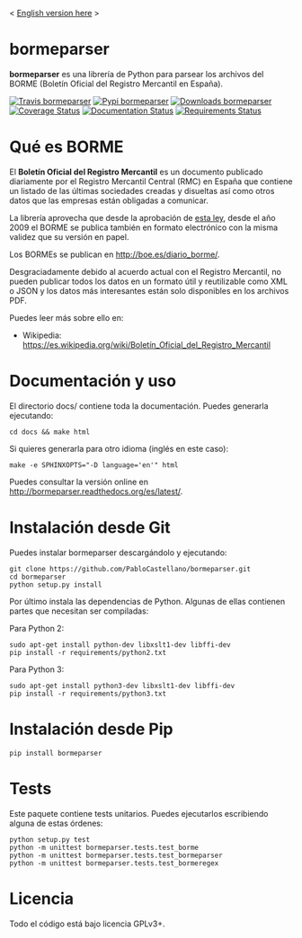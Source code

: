 < [English version here](README_en.md) >

bormeparser
===========

**bormeparser** es una librería de Python para parsear los archivos del BORME (Boletín Oficial del Registro Mercantil en España).

[![Travis bormeparser](https://travis-ci.org/PabloCastellano/bormeparser.svg?branch=master)](https://travis-ci.org/PabloCastellano/bormeparser)
[![Pypi bormeparser](https://badge.fury.io/py/bormeparser.png)]( https://pypi.python.org/pypi/bormeparser)
[![Downloads bormeparser](https://img.shields.io/pypi/dm/bormeparser.svg)](https://pypi.python.org/pypi/bormeparser)
[![Coverage Status](https://coveralls.io/repos/PabloCastellano/bormeparser/badge.svg)](https://coveralls.io/r/PabloCastellano/bormeparser)
[![Documentation Status](https://readthedocs.org/projects/bormeparser/badge/?version=latest)](https://readthedocs.org/projects/bormeparser/?badge=latest)
[![Requirements Status](https://requires.io/github/PabloCastellano/bormeparser/requirements.svg?branch=master)](https://requires.io/github/PabloCastellano/bormeparser/requirements/?branch=master)

Qué es BORME
============

El **Boletín Oficial del Registro Mercantil** es un documento publicado diariamente por el Registro Mercantil Central (RMC)
en España que contiene un listado de las últimas sociedades creadas y disueltas así como otros datos que las empresas
están obligadas a comunicar.

La librería aprovecha que desde la aprobación de [esta ley](http://www.boe.es/buscar/doc.php?id=BOE-A-2008-19826),
desde el año 2009 el BORME se publica también en formato electrónico con la misma validez que su versión en papel.

Los BORMEs se publican en http://boe.es/diario_borme/.

Desgraciadamente debido al acuerdo actual con el Registro Mercantil, no pueden publicar todos los datos en un formato
útil y reutilizable como XML o JSON y los datos más interesantes están solo disponibles en los archivos PDF.

Puedes leer más sobre ello en:
- Wikipedia: https://es.wikipedia.org/wiki/Boletín_Oficial_del_Registro_Mercantil


Documentación y uso
===================

El directorio docs/ contiene toda la documentación. Puedes generarla ejecutando:

    cd docs && make html

Si quieres generarla para otro idioma (inglés en este caso):

    make -e SPHINXOPTS="-D language='en'" html

Puedes consultar la versión online en http://bormeparser.readthedocs.org/es/latest/.


Instalación desde Git
=====================

Puedes instalar bormeparser descargándolo y ejecutando:

    git clone https://github.com/PabloCastellano/bormeparser.git
    cd bormeparser
    python setup.py install

Por último instala las dependencias de Python. Algunas de ellas contienen partes que necesitan ser compiladas:

Para Python 2:

    sudo apt-get install python-dev libxslt1-dev libffi-dev
    pip install -r requirements/python2.txt

Para Python 3:

    sudo apt-get install python3-dev libxslt1-dev libffi-dev
    pip install -r requirements/python3.txt


Instalación desde Pip
=====================

    pip install bormeparser


Tests
=====

Este paquete contiene tests unitarios. Puedes ejecutarlos escribiendo alguna de estas órdenes:

    python setup.py test
    python -m unittest bormeparser.tests.test_borme
    python -m unittest bormeparser.tests.test_bormeparser
    python -m unittest bormeparser.tests.test_bormeregex


Licencia
========

Todo el código está bajo licencia GPLv3+.
